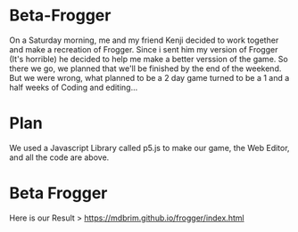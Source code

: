 # Beta-Frogger
On a Saturday morning, me and my friend Kenji decided to work together and make a recreation of Frogger. Since i sent him my version of Frogger (It's horrible) he decided to help me make a better verssion of the game. So there we go, we planned that we'll be finished by the end of the weekend. But we were wrong, what planned to be a 2 day game turned to be a 1 and a half weeks of Coding and editing...

# Plan
We used a Javascript Library called p5.js to make our game, the Web Editor, and all the code are above. 

# Beta Frogger
Here is our Result > https://mdbrim.github.io/frogger/index.html


